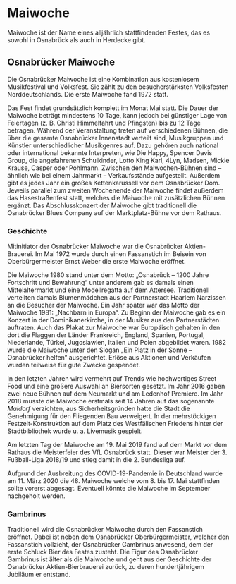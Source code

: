 # Maiwoche

Maiwoche ist der Name eines alljährlich stattfindenden Festes, das es
sowohl in Osnabrück als auch in Herdecke gibt.

## Osnabrücker Maiwoche

Die Osnabrücker Maiwoche ist eine Kombination aus kostenlosem
Musikfestival und Volksfest. Sie zählt zu den besucherstärksten
Volksfesten Norddeutschlands. Die erste Maiwoche fand 1972 statt.

Das Fest findet grundsätzlich komplett im Monat Mai statt. Die Dauer der
Maiwoche beträgt mindestens 10 Tage, kann jedoch bei günstiger Lage von
Feiertagen (z. B. Christi Himmelfahrt und Pfingsten) bis zu 12 Tage
betragen. Während der Veranstaltung treten auf verschiedenen Bühnen, die
über die gesamte Osnabrücker Innenstadt verteilt sind, Musikgruppen und
Künstler unterschiedlicher Musikgenres auf. Dazu gehören auch national
oder international bekannte Interpreten, wie Die Happy, Spencer Davis
Group, die angefahrenen Schulkinder, Lotto King Karl, 4Lyn, Madsen,
Mickie Krause, Casper oder Pohlmann. Zwischen den Maiwochen-Bühnen sind
– ähnlich wie bei einem Jahrmarkt – Verkaufsstände aufgestellt. Außerdem
gibt es jedes Jahr ein großes Kettenkarussell vor dem Osnabrücker Dom.
Jeweils parallel zum zweiten Wochenende der Maiwoche findet außerdem das
Hasestraßenfest statt, welches die Maiwoche mit zusätzlichen Bühnen
ergänzt. Das Abschlusskonzert der Maiwoche gibt traditionell die
Osnabrücker Blues Company auf der Marktplatz-Bühne vor dem Rathaus.

### Geschichte

Mitinitiator der Osnabrücker Maiwoche war die Osnabrücker
Aktien-Brauerei. Im Mai 1972 wurde durch einen Fassanstich im Beisein
von Oberbürgermeister Ernst Weber die erste Maiwoche eröffnet.

Die Maiwoche 1980 stand unter dem Motto: „Osnabrück – 1200 Jahre
Fortschritt und Bewahrung“ unter anderem gab es damals einen
Mittelaltermarkt und eine Modellregatta auf dem Attersee. Traditionell
verteilten damals Blumenmädchen aus der Partnerstadt Haarlem Narzissen
an die Besucher der Maiwoche. Ein Jahr später war das Motto der Maiwoche
1981: „Nachbarn in Europa“. Zu Beginn der Maiwoche gab es ein Konzert in
der Dominikanerkirche, in der Musiker aus den Partnerstädten auftraten.
Auch das Plakat zur Maiwoche war Europäisch gehalten in den dort die
Flaggen der Länder Frankreich, England, Spanien, Portugal, Niederlande,
Türkei, Jugoslawien, Italien und Polen abgebildet waren. 1982 wurde die
Maiwoche unter den Slogan „Ein Platz in der Sonne – Osnabrücker helfen“
ausgerichtet. Erlöse aus Aktionen und Verkäufen wurden teilweise für
gute Zwecke gespendet.

In den letzten Jahren wird vermehrt auf Trends wie hochwertiges Street
Food und eine größere Auswahl an Biersorten gesetzt. Im Jahr 2016 gaben
zwei neue Bühnen auf dem Neumarkt und am Ledenhof Premiere. Im Jahr 2018
musste die Maiwoche erstmals seit 14 Jahren auf das sogenannte *Maidorf*
verzichten, aus Sicherheitsgründen hatte die Stadt die Genehmigung für
den Fliegenden Bau verweigert. In der mehrstöckigen
Festzelt-Konstruktion auf dem Platz des Westfälischen Friedens hinter
der Stadtbibliothek wurde u. a. Livemusik gespielt.

Am letzten Tag der Maiwoche am 19. Mai 2019 fand auf dem Markt vor dem
Rathaus die Meisterfeier des VfL Osnabrück statt. Dieser war Meister der
3. Fußball-Liga 2018/19 und stieg damit in die 2. Bundesliga auf.

Aufgrund der Ausbreitung des COVID-19-Pandemie in Deutschland wurde am
11. März 2020 die 48. Maiwoche welche vom 8. bis 17. Mai stattfinden
sollte vorerst abgesagt. Eventuell könnte die Maiwoche im September
nachgeholt werden.

### Gambrinus

Traditionell wird die Osnabrücker Maiwoche durch den Fassanstich
eröffnet. Dabei ist neben dem Osnabrücker Oberbürgermeister, welcher den
Fassanstich vollzieht, der Osnabrücker Gambrinus anwesend, dem der erste
Schluck Bier des Festes zusteht. Die Figur des Osnabrücker Gambrinus ist
älter als die Maiwoche und geht aus der Geschichte der Osnabrücker
Aktien-Bierbrauerei zurück, zu deren hundertjährigem Jubiläum er
entstand.

